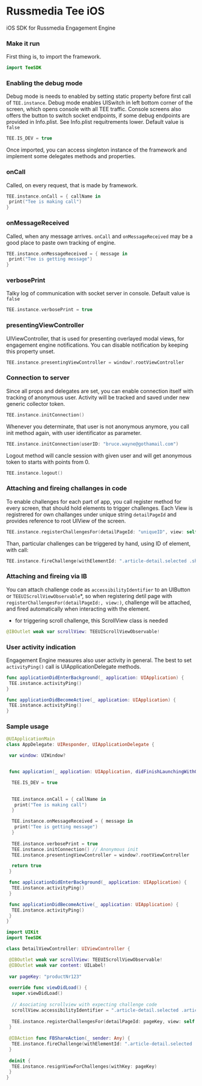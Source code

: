 # Russmedia Tee iOS
iOS SDK for Russmedia Engagement Engine

### Make it run

First thing is, to import the framework.

```swift
import TeeSDK
```

### Enabling the debug mode

Debug mode is needs to enabled by setting static property before first call of `TEE.instance`. Debug mode enables UISwitch in left bottom corner of the screen, which opens console with all TEE traffic. Console screens also offers the button to switch socket endpoints, if some debug endpoints are provided in Info.plist. See Info.plist requitrements lower. Default value is `false`

```swift
TEE.IS_DEV = true
```

Once imported, you can access singleton instance of the framework and implement some delegates methods and properties.

### onCall

Called, on every request, that is made by framework.

```swift
TEE.instance.onCall = { callName in
 print("Tee is making call")
}
```

### onMessageReceived

Called, when any message arrives. `onCall` and `onMessageReceived` may be a good place to paste own tracking of engine.

```swift
TEE.instance.onMessageReceived = { message in
 print("Tee is getting message")
}
```

### verbosePrint

Talky log of communication with socket server in console. Default value is `false`

```swift
TEE.instance.verbosePrint = true
```

### presentingViewController

UIViewController, that is used for presenting overlayed modal views, for engagement engine notifications. You can disable notification by keeping this property unset.

```swift
TEE.instance.presentingViewController = window?.rootViewController
```

### Connection to server

Since all props and delegates are set, you can enable connection itself with tracking of anonymous user.
Activity will be tracked and saved under new generic collector token.

```swift
TEE.instance.initConnection()
```

Whenever you determinate, that user is not anonymous anymore, you call init method again, with user identificator as parameter.

```swift
TEE.instance.initConnection(userID: "bruce.wayne@gothamail.com")
```

Logout method will cancle session with given user and will get anonymous token to starts with points from 0.

```swift
TEE.instance.logout()
```

### Attaching and fireing challanges in code

To enable challenges for each part of app, you call register method for every screen, that should hold elements to trigger challenges.
Each View is registrered for own challanges under unique string `detailPageId` and provides reference to root UIView of the screen.

```swift
TEE.instance.registerChallengesFor(detailPageId: "uniqueID", view: self.view)
```

Than, particular challenges can be triggered by hand, using ID of element, with call:

```swift
TEE.instance.fireChallenge(withElementId: ".article-detail.selected .share.facebook")
```

### Attaching and fireing via IB

 You can attach challenge code as `accessibilityIdentifier` to an UIButton or `TEEUIScrollViewObservable`*, so when registering detil page with `registerChallengesFor(detailPageId:, view:)`, challenge will be attached, and fired automatically when interacting with the element.

* for triggering scroll challenge, this ScrollView class is needed
```swift
@IBOutlet weak var scrollView: TEEUIScrollViewObservable!
```

### User activity indication

Engagement Engine measures also user activity in general. The best to set `activityPing()` call is UIApplicationDelegate methods.

```swift
func applicationDidEnterBackground(_ application: UIApplication) {
 TEE.instance.activityPing()
}

func applicationDidBecomeActive(_ application: UIApplication) {
 TEE.instance.activityPing()
}
```

### Sample usage

```swift
@UIApplicationMain
class AppDelegate: UIResponder, UIApplicationDelegate {

 var window: UIWindow?


 func application(_ application: UIApplication, didFinishLaunchingWithOptions launchOptions: [UIApplication.LaunchOptionsKey: Any]?) -> Bool {

  TEE.IS_DEV = true
	

  TEE.instance.onCall = { callName in
   print("Tee is making call")
  }

  TEE.instance.onMessageReceived = { message in
   print("Tee is getting message")
  }
	
  TEE.instance.verbosePrint = true
  TEE.instance.initConnection() // Anonymous init
  TEE.instance.presentingViewController = window?.rootViewController

  return true
 }

 func applicationDidEnterBackground(_ application: UIApplication) {
  TEE.instance.activityPing()
 }

 func applicationDidBecomeActive(_ application: UIApplication) {
  TEE.instance.activityPing()
 }
}
```

```swift
import UIKit
import TeeSDK

class DetailViewController: UIViewController {

 @IBOutlet weak var scrollView: TEEUIScrollViewObservable!
 @IBOutlet weak var content: UILabel!
	
 var pageKey: "productNr123"
	
 override func viewDidLoad() {
  super.viewDidLoad()
		
  // Asociating scrollview with expecting challenge code
  scrollView.accessibilityIdentifier = ".article-detail.selected .article.scroll"
		
  TEE.instance.registerChallengesFor(detailPageId: pageKey, view: self.view)
 }
	
 @IBAction func FBShareAction(_ sender: Any) {
  TEE.instance.fireChallenge(withElementId: ".article-detail.selected .share.facebook")
 }
	
 deinit {
  TEE.instance.resignViewForChallenges(withKey: pageKey)
 }
}
```
